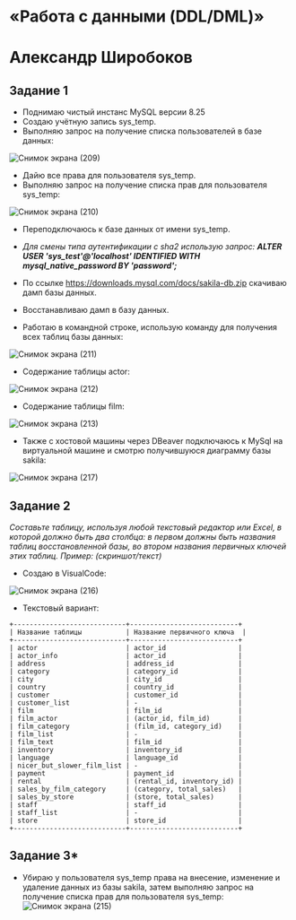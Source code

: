 # «Работа с данными (DDL/DML)»
# Александр Широбоков

## Задание 1
 - Поднимаю чистый инстанс MySQL версии 8.25
 - Создаю учётную запись sys_temp.
 - Выполняю запрос на получение списка пользователей в базе данных:

![Снимок экрана (209)](https://github.com/AleksandrShirobokov/12.02-DDL-DML-/assets/69298696/fc406697-8fea-4ae3-b698-4f4e71aa0cc1)

 - Дайю все права для пользователя sys_temp.
 - Выполняю запрос на получение списка прав для пользователя sys_temp:

![Снимок экрана (210)](https://github.com/AleksandrShirobokov/12.02-DDL-DML-/assets/69298696/8a0245c5-ae21-42fb-9ac4-d3443444687b)

 - Переподключаюсь к базе данных от имени sys_temp.

 - *Для смены типа аутентификации с sha2 использую запрос: **ALTER USER 'sys_test'@'localhost' IDENTIFIED WITH mysql_native_password BY 'password';***

 - По ссылке https://downloads.mysql.com/docs/sakila-db.zip скачиваю дамп базы данных.
 - Восстанавливаю дамп в базу данных.
 - Работаю в командной строке, использую команду для получения всех таблиц базы данных:

![Снимок экрана (211)](https://github.com/AleksandrShirobokov/12.02-DDL-DML-/assets/69298696/fdffe64c-0ea2-4d86-ab49-453df3adb330)

 - Содержание таблицы actor:

![Снимок экрана (212)](https://github.com/AleksandrShirobokov/12.02-DDL-DML-/assets/69298696/76241f35-362f-4473-ad57-1718fc5b9d9c)

 - Содержание таблицы film:

![Снимок экрана (213)](https://github.com/AleksandrShirobokov/12.02-DDL-DML-/assets/69298696/6996a211-62d0-4aff-8ef1-738afd1ffb68)

 - Также с хостовой машины через DBeaver подключаюсь к MySql на виртуальной машине и смотрю получившуюся диаграмму базы sakila:

![Снимок экрана (217)](https://github.com/AleksandrShirobokov/12.02-DDL-DML-/assets/69298696/56db5baa-8bcd-4907-ad24-388da0c4e872)

## Задание 2
*Составьте таблицу, используя любой текстовый редактор или Excel, в которой должно быть два столбца: в первом должны быть названия таблиц восстановленной базы, во втором названия первичных ключей этих таблиц. Пример: (скриншот/текст)*

 - Создаю в VisualCode:

![Снимок экрана (216)](https://github.com/AleksandrShirobokov/12.02-DDL-DML-/assets/69298696/ce90e4dd-4483-43c6-a712-e0c89d5fc55f)

 - Текстовый вариант:
```
+----------------------------+---------------------------+
| Название таблицы           | Название первичного ключа  |
+----------------------------+---------------------------+
| actor                      | actor_id                  |
| actor_info                 | actor_id                  |
| address                    | address_id                |
| category                   | category_id               |
| city                       | city_id                   |
| country                    | country_id                |
| customer                   | customer_id               |
| customer_list              | -                         |
| film                       | film_id                   |
| film_actor                 | (actor_id, film_id)       |
| film_category              | (film_id, category_id)    |
| film_list                  | -                         |
| film_text                  | film_id                   |
| inventory                  | inventory_id              |
| language                   | language_id               |
| nicer_but_slower_film_list | -                         |
| payment                    | payment_id                |
| rental                     | (rental_id, inventory_id) |
| sales_by_film_category     | (category, total_sales)   |
| sales_by_store             | (store, total_sales)      |
| staff                      | staff_id                  |
| staff_list                 | -                         |
| store                      | store_id                  |
+----------------------------+---------------------------+

```


## Задание 3*
 - Убираю у пользователя sys_temp права на внесение, изменение и удаление данных из базы sakila, затем выполняю запрос на получение списка прав для пользователя sys_temp:
![Снимок экрана (215)](https://github.com/AleksandrShirobokov/12.02-DDL-DML-/assets/69298696/097ed657-524d-4fb0-9363-cfb6a6266ef0)

